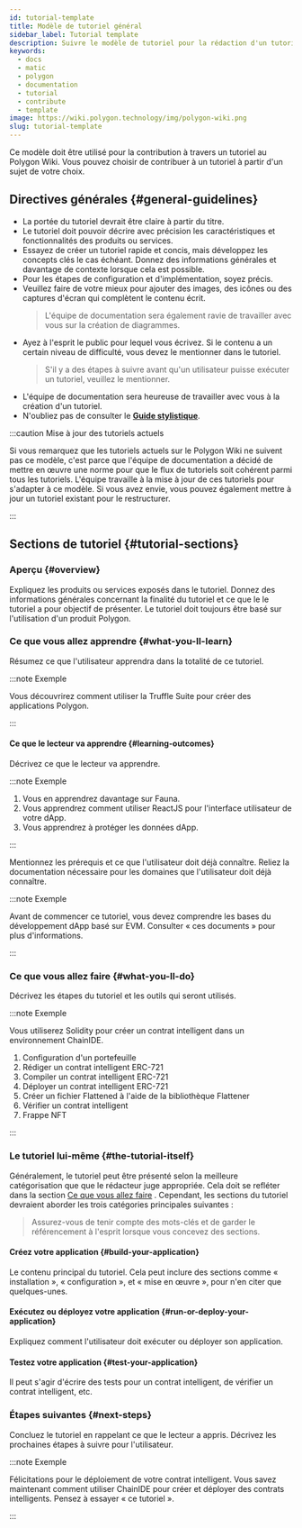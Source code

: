 ```yaml
---
id: tutorial-template
title: Modèle de tutoriel général
sidebar_label: Tutorial template
description: Suivre le modèle de tutoriel pour la rédaction d'un tutoriel technique.
keywords:
  - docs
  - matic
  - polygon
  - documentation
  - tutorial
  - contribute
  - template
image: https://wiki.polygon.technology/img/polygon-wiki.png
slug: tutorial-template
---
```


Ce modèle doit être utilisé pour la contribution à travers un tutoriel au Polygon Wiki. Vous pouvez choisir de contribuer à un tutoriel à partir d'un sujet de votre choix.

## Directives générales {#general-guidelines}

* La portée du tutoriel devrait être claire à partir du titre.
* Le tutoriel doit pouvoir décrire avec précision les caractéristiques et fonctionnalités des produits ou services.
* Essayez de créer un tutoriel rapide et concis, mais développez les concepts clés
le cas échéant. Donnez des informations générales et davantage de contexte lorsque cela est possible.
* Pour les étapes de configuration et d'implémentation, soyez précis.
* Veuillez faire de votre mieux pour ajouter des images, des icônes ou des captures d'écran qui complètent le contenu écrit.
  > L'équipe de documentation sera également ravie de travailler avec vous sur la création de diagrammes.
* Ayez à l'esprit le public pour lequel vous écrivez. Si le contenu a un certain niveau de difficulté, vous devez le mentionner dans le tutoriel.
  > S'il y a des étapes à suivre avant qu'un utilisateur puisse exécuter un tutoriel, veuillez le mentionner.
* L'équipe de documentation sera heureuse de travailler avec vous à la création d'un tutoriel.
* N'oubliez pas de consulter le **[Guide stylistique](writing-style.md)**.

:::caution Mise à jour des tutoriels actuels

Si vous remarquez que les tutoriels actuels sur le Polygon Wiki ne suivent pas ce modèle, c'est parce que l'équipe de documentation a décidé de mettre en œuvre une norme pour que le flux de tutoriels soit cohérent parmi tous les tutoriels. L'équipe travaille à la mise à jour de ces tutoriels pour s'adapter à ce modèle. Si vous avez envie, vous pouvez également mettre à jour un tutoriel existant pour le restructurer.

:::

## Sections de tutoriel {#tutorial-sections}

### Aperçu {#overview}

Expliquez les produits ou services exposés dans le tutoriel. Donnez des informations générales concernant la finalité du tutoriel et ce que le le tutoriel a pour objectif de présenter. Le tutoriel doit toujours être basé sur l'utilisation d'un produit Polygon.

### Ce que vous allez apprendre {#what-you-ll-learn}

Résumez ce que l'utilisateur apprendra dans la totalité de ce tutoriel.

:::note Exemple

Vous découvrirez comment utiliser la Truffle Suite pour créer des applications Polygon.

:::

#### Ce que le lecteur va apprendre {#learning-outcomes}

Décrivez ce que le lecteur va apprendre.

:::note Exemple

1. Vous en apprendrez davantage sur Fauna.
2. Vous apprendrez comment utiliser ReactJS pour l'interface utilisateur de votre dApp.
3. Vous apprendrez à protéger les données dApp.

:::

Mentionnez les prérequis et ce que l'utilisateur doit déjà connaître. Reliez la documentation nécessaire pour les domaines que l'utilisateur doit déjà connaître.

:::note Exemple

Avant de commencer ce tutoriel, vous devez comprendre les bases du développement dApp basé sur EVM. Consulter « ces documents » pour plus d'informations.

:::

### Ce que vous allez faire {#what-you-ll-do}

Décrivez les étapes du tutoriel et les outils qui seront utilisés.

:::note Exemple

Vous utiliserez Solidity pour créer un contrat intelligent dans un environnement ChainIDE.

1. Configuration d'un portefeuille
2. Rédiger un contrat intelligent ERC-721
3. Compiler un contrat intelligent ERC-721
4. Déployer un contrat intelligent ERC-721
5. Créer un fichier Flattened à l'aide de la bibliothèque Flattener
6. Vérifier un contrat intelligent
7. Frappe NFT

:::

### Le tutoriel lui-même {#the-tutorial-itself}

Généralement, le tutoriel peut être présenté selon la meilleure catégorisation que que le rédacteur juge appropriée. Cela doit se refléter dans la section [Ce que vous allez faire](#what-youll-do) . Cependant, les sections du tutoriel devraient aborder les trois catégories principales suivantes :

> Assurez-vous de tenir compte des mots-clés et de garder le référencement à l'esprit lorsque vous concevez des sections.

#### Créez votre application {#build-your-application}

Le contenu principal du tutoriel. Cela peut inclure des sections comme « installation », « configuration », et « mise en œuvre », pour n'en citer que quelques-unes.

#### Exécutez ou déployez votre application {#run-or-deploy-your-application}

Expliquez comment l'utilisateur doit exécuter ou déployer son application.

#### Testez votre application {#test-your-application}

Il peut s'agir d'écrire des tests pour un contrat intelligent, de vérifier un contrat intelligent, etc.

### Étapes suivantes {#next-steps}

Concluez le tutoriel en rappelant ce que le lecteur a appris. Décrivez les prochaines étapes à suivre pour l'utilisateur.

:::note Exemple

Félicitations pour le déploiement de votre contrat intelligent. Vous savez maintenant comment utiliser ChainIDE pour créer et déployer des contrats intelligents. Pensez à essayer « ce tutoriel ».

:::
